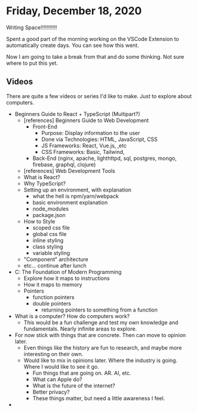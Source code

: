 # Friday, December 18, 2020

Writing Space!!!!!!!!!!!

Spent a good part of the morning working on the VSCode Extension to automatically create days.
You can see how this went.

Now I am going to take a break from that and do some thinking.
Not sure where to put this yet.

## Videos

There are quite a few videos or series I'd like to make. Just to explore about computers.

* Beginners Guide to React + TypeScript (Multipart?)
  * [references] Beginners Guide to Web Development
    * Front-End 
      * Purpose: Display information to the user
      * Done via Technologies: HTML, JavaScript, CSS
      * JS Frameworks: React, Vue.js, ,etc
      * CSS Frameworks: Basic, Tailwind, 
    * Back-End (nginx, apache, lighthttpd, sql, postgres, mongo, firebase, graphql, clojure)
  * [references] Web Development Tools
  * What is React?
  * Why TypeScript?
  * Setting up an environment, with explanation
    * what the hell is npm/yarn/webpack
    * basic environment explanation
    * node_modules
    * package.json
  * How to Style 
    * scoped css file
    * global css file
    * inline styling
    * class styling
    * variable styling
  * "Component" architecture
  * etc... continue after lunch
* C: The Foundation of Modern Programming
  * Explore how it maps to instructions
  * How it maps to memory
  * Pointers
    * function pointers
    * double pointers
      * returning pointers to something from a function
* What is a computer? How do computers work?
  * This would be a fun challenge and test my own knowledge and fundamentals. Nearly infinite areas to explore.
* For now stick with things that are concrete. Then can move to opinion later.
  * Even things like the history are fun to research, and maybe more interesting on their own.
  * Would like to mix in opinions later. Where the industry is going. Where I would like to see it go.
    * Fun things that are going on. AR. AI, etc.
    * What can Apple do?
    * What is the future of the internet?
    * Better privacy?
    * These things matter, but need a little awareness I feel.
* 